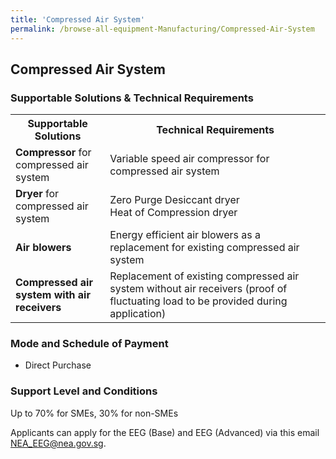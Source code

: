 ```yaml
---
title: 'Compressed Air System'
permalink: /browse-all-equipment-Manufacturing/Compressed-Air-System
---
```


## Compressed Air System

### Supportable Solutions & Technical Requirements

<table>
<tr>
    <th width="30%"><b>Supportable Solutions</b></th>
    <th width="auto"><b>Technical Requirements</b></th>
</tr>
<tr>
    <td><b>Compressor</b> for compressed air system</td>
    <td>Variable speed air compressor for compressed air system</td>
</tr>
<tr>
    <td><b>Dryer</b> for compressed air system</td>
    <td>Zero Purge Desiccant dryer<br>Heat of Compression dryer</td>
</tr>
<tr>
    <td><b>Air blowers</b></td>
    <td>Energy efficient air blowers as a replacement for existing compressed air system</td>
</tr>
<tr>
    <td><b>Compressed air system with air receivers</b></td>
    <td>Replacement of existing compressed air system without air receivers (proof of fluctuating load to be provided during application)</td>
</tr>
</table>

### Mode and Schedule of Payment 

- Direct Purchase

### Support Level and Conditions

Up to 70% for SMEs, 30% for non-SMEs

Applicants can apply for the EEG (Base) and EEG (Advanced) via this email <a title="" href="mailto:NEA_EEG@nea.gov.sg" target="_blank" rel="noopener">NEA_EEG@nea.gov.sg</a>.



